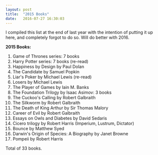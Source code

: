 ```yaml
---
layout: post
title:  "2015 Books"
date:   2016-07-27 16:30:03
---
```


I compiled this list at the end of last year with the intention of putting it up here, and completely forgot to do so. Will do better with 2016.

**2015 Books:**

1. Game of Thrones series: 7 books
2. Harry Potter series: 7 books (re-read) 
3. Happiness by Design by Paul Dolan
4. The Candidate by Samuel Popkin
5. Liar's Poker by Michael Lewis (re-read) 
6. Losers by Michael Lewis
7. The Player of Games by Iain M. Banks
8. The Foundation Trilogy by Isaac Asimov: 3 books
9. The Cuckoo's Calling by Robert Galbraith
10. The Silkworm by Robert Galbraith
11. The Death of King Arthur by Sir Thomas Malory
12. Career of Evil by Robert Galbraith
13. Essays on Owls and Diabetes by David Sedaris
14. Cicero trilogy by Robert Harris (Imperium, Lustrum, Dictator)
15. Bounce by Matthew Syed
16. Darwin's Origin of Species: A Biography by Janet Browne
17. Pompeii by Robert Harris

Total of 33 books.